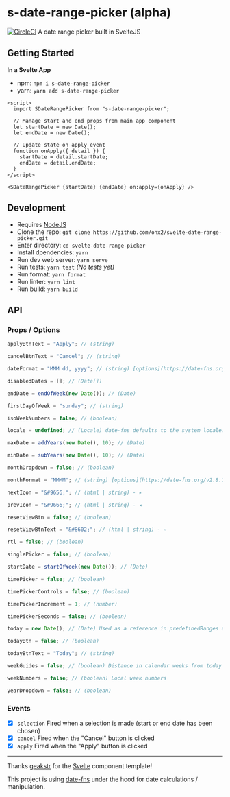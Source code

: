 # s-date-range-picker (alpha)

[![CircleCI](https://circleci.com/gh/onx2/svelte-date-range-picker/tree/master.svg?style=svg)](https://circleci.com/gh/onx2/svelte-date-range-picker/tree/master) A date range picker built in SvelteJS

## Getting Started

**In a Svelte App**

- npm: `npm i s-date-range-picker`
- yarn: `yarn add s-date-range-picker`

```svelte
<script>
  import SDateRangePicker from "s-date-range-picker";

  // Manage start and end props from main app component
  let startDate = new Date();
  let endDate = new Date();

  // Update state on apply event
  function onApply({ detail }) {
    startDate = detail.startDate;
    endDate = detail.endDate;
  }
</script>

<SDateRangePicker {startDate} {endDate} on:apply={onApply} />
```

## Development

- Requires [NodeJS](https://nodejs.org/)
- Clone the repo: `git clone https://github.com/onx2/svelte-date-range-picker.git`
- Enter directory: `cd svelte-date-range-picker`
- Install dpendencies: `yarn`
- Run dev web server: `yarn serve`
- Run tests: `yarn test` _(No tests yet)_
- Run format: `yarn format`
- Run linter: `yarn lint`
- Run build: `yarn build`

## API

### Props / Options
```javascript
applyBtnText = "Apply"; // (string)

cancelBtnText = "Camcel"; // (string)

dateFormat = "MMM dd, yyyy"; // (string) [options](https://date-fns.org/v2.8.1/docs/format)

disabledDates = []; // (Date[])

endDate = endOfWeek(new Date()); // (Date)

firstDayOfWeek = "sunday"; // (string)

isoWeekNumbers = false; // (boolean)

locale = undefined; // (Locale) date-fns defaults to the system locale.

maxDate = addYears(new Date(), 10); // (Date)

minDate = subYears(new Date(), 10); // (Date)

monthDropdown = false; // (boolean)

monthFormat = "MMMM"; // (string) [options](https://date-fns.org/v2.8.1/docs/format)

nextIcon = "&#9656;"; // (html | string) - ▸

prevIcon = "&#9666;"; // (html | string) - ◂

resetViewBtn = false; // (boolean)

resetViewBtnText = "&#8602;"; // (html | string) - ↚

rtl = false; // (boolean)

singlePicker = false; // (boolean)

startDate = startOfWeek(new Date()); // (Date)

timePicker = false; // (boolean)

timePickerControls = false; // (boolean)

timePickerIncrement = 1; // (number)

timePickerSeconds = false; // (boolean)

today = new Date(); // (Date) Used as a reference in predefinedRanges and for underlining in calendar

todayBtn = false; // (boolean)

todayBtnText = "Today"; // (string)

weekGuides = false; // (boolean) Distance in calendar weeks from today

weekNumbers = false; // (boolean) Local week numbers

yearDropdown = false; // (boolean)
```

### Events
- [x] `selection` Fired when a selection is made (start or end date has been chosen)
- [x] `cancel` Fired when the "Cancel" button is clicked
- [x] `apply` Fired when the "Apply" button is clicked

---

Thanks [geakstr](https://github.com/geakstr/svelte-3-rollup-typescript-vscode) for the [Svelte](https://svelte.dev/) component template!

This project is using [date-fns](https://date-fns.org/) under the hood for date calculations / manipulation.
